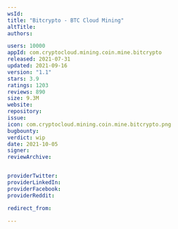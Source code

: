 ```yaml
---
wsId: 
title: "Bitcrypto - BTC Cloud Mining"
altTitle: 
authors:

users: 10000
appId: com.cryptocloud.mining.coin.mine.bitcrypto
released: 2021-07-31
updated: 2021-09-16
version: "1.1"
stars: 3.9
ratings: 1203
reviews: 890
size: 9.3M
website: 
repository: 
issue: 
icon: com.cryptocloud.mining.coin.mine.bitcrypto.png
bugbounty: 
verdict: wip
date: 2021-10-05
signer: 
reviewArchive:


providerTwitter: 
providerLinkedIn: 
providerFacebook: 
providerReddit: 

redirect_from:

---
```



